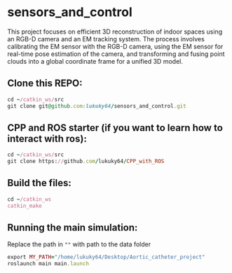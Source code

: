# sensors_and_control
This project focuses on efficient 3D reconstruction of indoor spaces using an RGB-D camera and an EM tracking system. The process involves calibrating the EM sensor with the RGB-D camera, using the EM sensor for real-time pose estimation of the camera, and transforming and fusing point clouds into a global coordinate frame for a unified 3D model.

## Clone this REPO:
```Ruby
cd ~/catkin_ws/src
git clone git@github.com:lukuky64/sensors_and_control.git
```

## CPP and ROS starter (if you want to learn how to interact with ros):
```ruby
cd ~/catkin_ws/src
git clone https://github.com/lukuky64/CPP_with_ROS
```

## Build the files:
```ruby
cd ~/catkin_ws
catkin_make
```

## Running the main simulation:
Replace the path in `""` with path to the data folder
```ruby
export MY_PATH="/home/lukuky64/Desktop/Aortic_catheter_project"
roslaunch main main.launch
````
